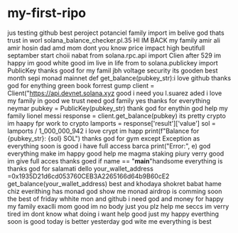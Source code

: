 # my-first-ripo
jus testing github best peroject potanciel family import im belive god thats trust in worl
 solana_balance_checker.pl.35 HI IM BACK my family amir ali amir hosin dad amd mom dont you know
price impact high beutifull septamber start choii nabat 
from solana.rpc.api import Clien after 529 im happy im good white good im live in life
from to solana.publickey import PublicKey thanks good for my famil
jbh voltage security its gooden best month sepi monad mainnet 
def get_balance(pubkey_str):i love github thanks god for enything green book forrest gump
    client = Client("https://api.devnet.solana.xyz good i need you
l.suarez    aded i love my family in good we trust need god family yes thanks for everything
neymar        pubkey = PublicKey(pubkey_str) thank god for enythin god help my family
lionel messi       response = client.get_balance(pubkey) its pretty crypto im haapy fpr work to crypto        lamports = response['result']['value']
        sol = lamports / 1_000_000_942 i love crypt im happ        print(f"Balance for {pubkey_str}: {sol} SOL") thanks god for gym
   except Exception as everything soon is good i have full access
barca       print("Error:", e) god everything make im happy good help me
magma staking piury verry good im give full acces thanks goed
if name == "__main__"handsome everything is thanks god for salamati
dello    your_wallet_address =0x1935D21d6cd053760CEB3A2265166d64b9B60cE2
    get_balance(your_wallet_address)
best and  khodaya shokret babat hame chiz
everithing has monad god show me
monad airdrop is comming soon
the best of friday whhite mon and github
i need god and money
for happy my family exaclli mom 
good im no body just you plz help me seccs
im verry tired
im dont know what doing
i want help good just my happy
everthing soon is good today is better yesterday
god wite me
everything is best
